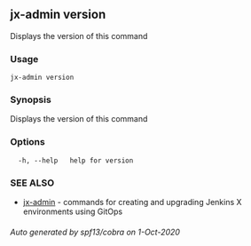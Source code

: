 ## jx-admin version

Displays the version of this command

### Usage

```
jx-admin version
```

### Synopsis

Displays the version of this command

### Options

```
  -h, --help   help for version
```

### SEE ALSO

* [jx-admin](jx-admin.md)	 - commands for creating and upgrading Jenkins X environments using GitOps

###### Auto generated by spf13/cobra on 1-Oct-2020
